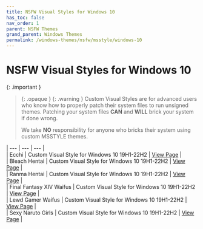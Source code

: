 ```yaml
---
title: NSFW Visual Styles for Windows 10
has_toc: false
nav_order: 1
parent: NSFW Themes
grand_parent: Windows Themes
permalink: /windows-themes/nsfw/msstyle/windows-10
---
```


NSFW Visual Styles for Windows 10
=======================================

{: .important }
> {: .opaque }
> {: .warning }
> Custom Visual Styles are for advanced users who know how to properly patch their system files to run unsigned themes. 
> Patching your system files **CAN** and **WILL** brick your system if done wrong.
>
> We take **NO** responsibility for anyone who bricks their system using custom MSSTYLE themes.

| --- | --- | --- |  
| Ecchi | Custom Visual Style for Windows 10 19H1-22H2 | [View Page][ECCHI] |  
| Bleach Hentai | Custom Visual Style for Windows 10 19H1-22H2 | [View Page][BLEACHHentai] |  
| Ranma Hentai | Custom Visual Style for Windows 10 19H1-22H2 | [View Page][RanmaHentai] |  
| Final Fantasy XIV Waifus | Custom Visual Style for Windows 10 19H1-22H2 | [View Page][FFXIVWaifus] |  
| Lewd Gamer Waifus | Custom Visual Style for Windows 10 19H1-22H2 | [View Page][LewdGamerWaifus] |   
| Sexy Naruto Girls | Custom Visual Style for Windows 10 19H1-22H2  | [View Page][SexyNarutoGirls] |  

<!-- ////////////////////////////////////////////////////////////////////////////////////////////////////////////////////// -->

[ECCHI]: /windows-themes/nsfw/msstyle/windows-10/ecchi
[BLEACHHentai]: /windows-themes/nsfw/msstyle/windows-10/bleach-hentai
[RanmaHentai]: /windows-themes/nsfw/msstyle/windows-10/ranma-hentai
[FFXIVWaifus]: /windows-themes/nsfw/msstyle/windows-10/ffxiv-waifus
[LewdGamerWaifus]: /windows-themes/nsfw/msstyle/windows-10/lewd-gamer-waifus
[SexyNarutoGirls]: /windows-themes/nsfw/msstyle/windows-10/sexy-naruto-girls

<!-- ////////////////////////////////////////////////////////////////////////////////////////////////////////////////////// -->
